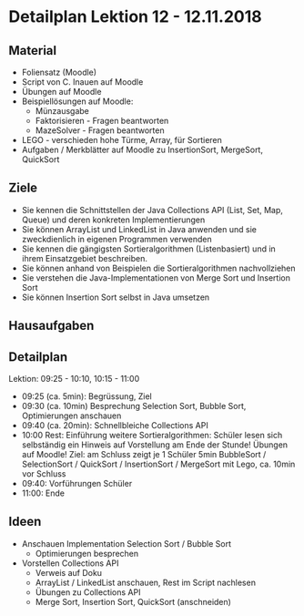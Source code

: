 Detailplan Lektion 12 - 12.11.2018
===========================================

Material
--------

* Foliensatz (Moodle)
* Script von C. Inauen auf Moodle
* Übungen auf Moodle
* Beispiellösungen auf Moodle:
  * Münzausgabe
  * Faktorisieren - Fragen beantworten
  * MazeSolver - Fragen beantworten
* LEGO - verschieden hohe Türme, Array, für Sortieren
* Aufgaben / Merkblätter auf Moodle zu InsertionSort, MergeSort, QuickSort

Ziele
-----

* Sie kennen die Schnittstellen der Java Collections API (List, Set, Map, Queue) und deren
  konkreten Implementierungen
* Sie können ArrayList und LinkedList in Java anwenden und sie zweckdienlich in eigenen Programmen
  verwenden
* Sie kennen die gängigsten Sortieralgorithmen (Listenbasiert) und in ihrem Einsatzgebiet beschreiben.
* Sie können anhand von Beispielen die Sortieralgorithmen nachvollziehen
* Sie verstehen die Java-Implementationen von Merge Sort und Insertion Sort
* Sie können Insertion Sort selbst in Java umsetzen

Hausaufgaben
--------------


Detailplan
----------

Lektion: 09:25 - 10:10, 10:15 - 11:00

* 09:25 (ca. 5min): Begrüssung, Ziel
* 09:30 (ca. 10min) Besprechung Selection Sort, Bubble Sort, Optimierungen anschauen
* 09:40 (ca. 20min): Schnellbleiche Collections API
* 10:00 Rest: Einführung weitere Sortieralgorithmen: Schüler lesen sich selbständig ein
        Hinweis auf Vorstellung am Ende der Stunde!
        Übungen auf Moodle!
  Ziel: am Schluss zeigt je 1 Schüler 5min BubbleSort / SelectionSort / QuickSort / InsertionSort / MergeSort
        mit Lego, ca. 10min vor Schluss
* 09:40: Vorführungen Schüler
* 11:00: Ende

Ideen
--------

* Anschauen Implementation Selection Sort / Bubble Sort
  * Optimierungen besprechen
* Vorstellen Collections API
  * Verweis auf Doku
  * ArrayList / LinkedList anschauen, Rest im Script nachlesen
  * Übungen zu Collections API
  * Merge Sort, Insertion Sort, QuickSort (anschneiden)

